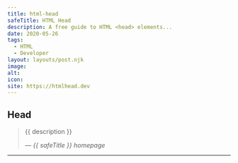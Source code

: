 ```yaml
---
title: html-head
safeTitle: HTML Head
description: A free guide to HTML <head> elements...
date: 2020-05-26
tags:
  - HTML
  - Developer
layout: layouts/post.njk
image: 
alt: 
icon: 
site: https://htmlhead.dev
---
```


<div class="box">

## Head

<!-- <figure class="image">
<img alt="{{ alt }}" src="{{ image }}">
</figure> -->

> {{ description }}
>
> <cite>&mdash; {{ safeTitle }} homepage</cite>



</div>

---